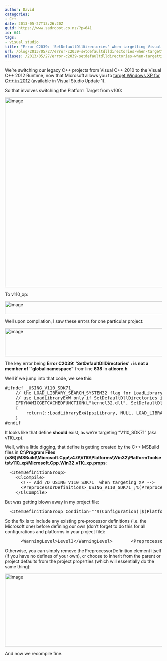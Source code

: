 ```yaml
---
author: David
categories:
- C++
date: 2013-05-27T13:26:20Z
guid: https://www.sadrobot.co.nz/?p=641
id: 641
tags:
- visual studio
title: "Error C2039: 'SetDefaultDllDirectories' when targetting Visual Studio 2012 Windows XP C++ Runtime"
url: /blog/2013/05/27/error-c2039-setdefaultdlldirectories-when-targetting-visual-studio-2012-windows-xp-c-runtime/
aliases: /2013/05/27/error-c2039-setdefaultdlldirectories-when-targetting-visual-studio-2012-windows-xp-c-runtime/
---
```


We’re switching our legacy C++ projects from Visual C++ 2010 to the Visual C++ 2012 Runtime, now that Microsoft allows you to <a href="http://blogs.msdn.com/b/vcblog/archive/2012/10/08/10357555.aspx" target="_blank">target Windows XP for C++ in 2012</a> (available in Visual Studio Update 1).

So that involves switching the Platform Target from v100:

[<img title="image" style="border-top: 0px; border-right: 0px; background-image: none; border-bottom: 0px; padding-top: 0px; padding-left: 0px; border-left: 0px; display: inline; padding-right: 0px" border="0" alt="image" src="/wp-content/uploads/2013/05/image_thumb.png" width="856" height="609" />](/wp-content/uploads/2013/05/image.png)

To v110_xp:

[<img title="image" style="border-left-width: 0px; border-right-width: 0px; background-image: none; border-bottom-width: 0px; padding-top: 0px; padding-left: 0px; display: inline; padding-right: 0px; border-top-width: 0px" border="0" alt="image" src="/wp-content/uploads/2013/05/image_thumb1.png" width="613" height="41" />](/wp-content/uploads/2013/05/image1.png)

Well upon compilation, I saw these errors for one particular project:

[<img title="image" style="border-left-width: 0px; border-right-width: 0px; background-image: none; border-bottom-width: 0px; padding-top: 0px; padding-left: 0px; display: inline; padding-right: 0px; border-top-width: 0px" border="0" alt="image" src="/wp-content/uploads/2013/05/image_thumb2.png" width="686" height="90" />](/wp-content/uploads/2013/05/image2.png)

The key error being **Error C2039: 'SetDefaultDllDirectories' : is not a member of '\`global namespace"** from line **638** in **atlcore.h**

Well if we jump into that code, we see this:

<pre>#ifndef _USING_V110_SDK71_
	// the LOAD_LIBRARY_SEARCH_SYSTEM32 flag for LoadLibraryExW is only supported if the DLL-preload fixes are installed, so
	// use LoadLibraryExW only if SetDefaultDllDirectories is available (only on Win8, or with KB2533623 on Vista and Win7)...
	IFDYNAMICGETCACHEDFUNCTION(L"kernel32.dll", SetDefaultDllDirectories, pfSetDefaultDllDirectories)
	{
		return(::LoadLibraryExW(pszLibrary, NULL, LOAD_LIBRARY_SEARCH_SYSTEM32));
	}
#endif</pre>

It looks like that define **should** exist, as we’re targeting “V110\_SDK71” (aka v110\_xp).

Well, with a little digging, that define is getting created by the C++ MSBuild files in **C:\Program Files (x86)\MSBuild\Microsoft.Cpp\v4.0\V110\Platforms\Win32\PlatformToolsets\v110\_xp\Microsoft.Cpp.Win32.v110\_xp.props**:

<pre>&nbsp; &lt;ItemDefinitionGroup&gt;<br />&nbsp;&nbsp;&nbsp; &lt;ClCompile&gt;<br />&nbsp;&nbsp;&nbsp;&nbsp;&nbsp; &lt;!-- Add /D_USING_V110_SDK71_ when targeting XP --&gt;<br />&nbsp;&nbsp;&nbsp;&nbsp;&nbsp; &lt;PreprocessorDefinitions&gt;_USING_V110_SDK71_;%(PreprocessorDefinitions)&lt;/PreprocessorDefinitions&gt;<br />&nbsp;&nbsp;&nbsp; &lt;/ClCompile&gt;</pre>

But was getting blown away in my project file:

<pre>&nbsp; &lt;ItemDefinitionGroup Condition="'$(Configuration)|$(Platform)'=='Release|Win32'"&gt;&nbsp;&nbsp;&nbsp;&nbsp; &lt;ClCompile&gt;&nbsp;&nbsp;&nbsp;&nbsp;&nbsp;&nbsp; &lt;RuntimeLibrary&gt;MultiThreadedDLL&lt;/RuntimeLibrary&gt;&nbsp;&nbsp;&nbsp;&nbsp;&nbsp;&nbsp; &lt;InlineFunctionExpansion&gt;OnlyExplicitInline&lt;/InlineFunctionExpansion&gt;&nbsp;&nbsp;&nbsp;&nbsp;&nbsp;&nbsp; &lt;StringPooling&gt;true&lt;/StringPooling&gt;&nbsp;&nbsp;&nbsp;&nbsp;&nbsp;&nbsp; &lt;FunctionLevelLinking&gt;true&lt;/FunctionLevelLinking&gt;&nbsp;&nbsp;&nbsp;&nbsp;&nbsp;&nbsp; &lt;Optimization&gt;MinSpace&lt;/Optimization&gt;&nbsp;&nbsp;&nbsp;&nbsp;&nbsp;&nbsp; &lt;SuppressStartupBanner&gt;true&lt;/SuppressStartupBanner&gt;&nbsp;&nbsp;&nbsp;&nbsp;&nbsp;&nbsp; &lt;WarningLevel&gt;Level3&lt;/WarningLevel&gt;&nbsp;&nbsp;&nbsp;&nbsp;&nbsp;&nbsp; <font style="background-color: #ffff00">&lt;PreprocessorDefinitions&gt;&lt;/PreprocessorDefinitions&gt;</font>&nbsp;&nbsp;&nbsp;&nbsp;&nbsp;&nbsp; &lt;AssemblerListingLocation&gt;$(IntDir)&lt;/AssemblerListingLocation&gt;</pre>

So the fix is to include any existing pre-processor definitions (i.e. the Microsoft one) before defining our own (don’t forget to do this for all configurations and platforms in your project file):

<pre>&nbsp;&nbsp;&nbsp;&nbsp;&nbsp; &lt;WarningLevel&gt;Level3&lt;/WarningLevel&gt;&nbsp;&nbsp;&nbsp;&nbsp;&nbsp;&nbsp; &lt;PreprocessorDefinitions&gt;<font style="background-color: #ffff00">%(PreprocessorDefinitions)</font>&lt;/PreprocessorDefinitions&gt;&nbsp;&nbsp;&nbsp;&nbsp;&nbsp;&nbsp; &lt;AssemblerListingLocation&gt;$(IntDir)&lt;/AssemblerListingLocation&gt;</pre>

Otherwise, you can simply remove the PreprocessorDefinition element itself (if you have no defines of your own), or choose to inherit from the parent or project defaults from the project properties (which will essentially do the same thing):

[<img title="image" style="border-top: 0px; border-right: 0px; background-image: none; border-bottom: 0px; padding-top: 0px; padding-left: 0px; border-left: 0px; display: inline; padding-right: 0px" border="0" alt="image" src="/wp-content/uploads/2013/05/image_thumb3.png" width="697" height="233" />](/wp-content/uploads/2013/05/image3.png)

And now we recompile fine.